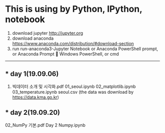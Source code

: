 ﻿This is using by Python, IPython, notebook
===============================
1. download jupyter
	http://jupyter.org
2. download anaconda
	https://www.anaconda.com/distribution/#download-section 
3. run
	run-anaconda3-Jupyter Notebook
or 	Anaconda PowerShell prompt, or  Anaconda Prompt  Windows PowerShell, or cmd

-------------------

## * day 1(19.09.06)
01. 빅데이터 소개 및 시각화.pdf
01_seoul.ipynb
02_matplotlib.ipynb
03_temperature.ipynb
seoul.csv  (the data was download by  https://data.kma.go.kr)

## * day 2(19.09.20)
02_NumPy 기본.pdf
Day 2 Numpy.ipynb
